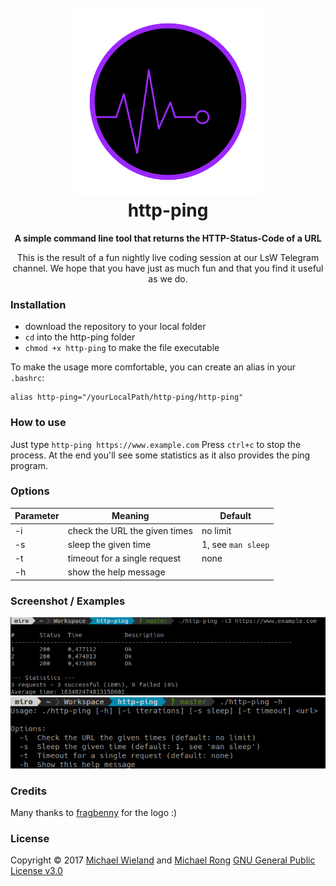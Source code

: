 <h1 align="center">
    <br>
    <img src="assets/images/logo_300x300.png" alt="http-ping logo">
    <br>
    http-ping
</h1>

<p align="center">
<b>A simple command line tool that returns the HTTP-Status-Code of a URL</b></p>

<p align="center">
This is the result of a fun nightly live coding session at our LsW Telegram channel. We hope that you have just as much fun and that you find it useful as we do. 
</p>


### Installation
* download the repository to your local folder
* ```cd``` into the http-ping folder
* ```chmod +x http-ping``` to make the file executable

To make the usage more comfortable, you can create an alias in your ```.bashrc```:
```
alias http-ping="/yourLocalPath/http-ping/http-ping"
```

### How to use
Just type ```http-ping https://www.example.com```
Press ```ctrl+c``` to stop the process. At the end you'll see some statistics as it also provides the ping program.

### Options
Parameter | Meaning | Default
--------- | ------- | -------
-i | check the URL the given times | no limit
-s | sleep the given time | 1, see ```man sleep```
-t | timeout for a single request | none
-h | show the help message

### Screenshot / Examples
![screenshot1](assets/images/screenshot_ping.png)
![screenshot1](assets/images/screenshot_help.png)

### Credits
Many thanks to [fragbenny](https://fragbenny.de/) for the logo :) 

### License
Copyright © 2017 [Michael Wieland](https://github.com/Programie) and [Michael Rong](https://github.com/mrong)
[GNU General Public License v3.0](LICENCE)